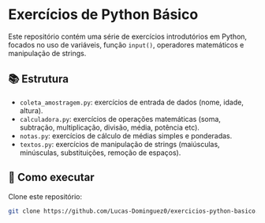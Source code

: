 # Exercícios de Python Básico

Este repositório contém uma série de exercícios introdutórios em Python, 
focados no uso de variáveis, função `input()`, operadores matemáticos e manipulação de strings.

## 📚 Estrutura
- `coleta_amostragem.py`: exercícios de entrada de dados (nome, idade, altura).
- `calculadora.py`: exercícios de operações matemáticas (soma, subtração, multiplicação, divisão, média, potência etc).
- `notas.py`: exercícios de cálculo de médias simples e ponderadas.
- `textos.py`: exercícios de manipulação de strings (maiúsculas, minúsculas, substituições, remoção de espaços).

## 🚀 Como executar
Clone este repositório:
```bash
git clone https://github.com/Lucas-Dominguez0/exercicios-python-basico.git
